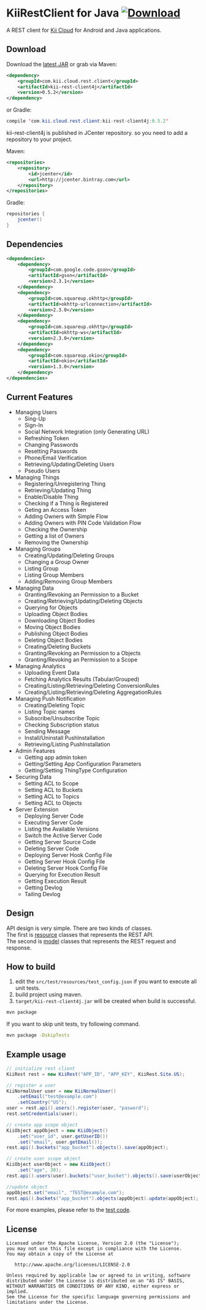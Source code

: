 # KiiRestClient for Java [ ![Download](https://api.bintray.com/packages/nfukuzaki/maven/kii-rest-client4j/images/download.svg) ](https://bintray.com/nfukuzaki/maven/kii-rest-client4j/_latestVersion)
A REST client for [Kii Cloud](http://kii.com) for Android and Java applications.

## Download

Download the [latest JAR](https://bintray.com/nfukuzaki/maven/kii-rest-client4j/_latestVersion) or grab via Maven:

```xml
<dependency>
	<groupId>com.kii.cloud.rest.client</groupId>
	<artifactId>kii-rest-client4j</artifactId>
	<version>0.5.2</version>
</dependency>
```
or Gradle:

```java
compile 'com.kii.cloud.rest.client:kii-rest-client4j:0.5.2'
```

kii-rest-client4j is published in JCenter repository. so you need to add a repository to your project.  

Maven:

```xml
<repositories>
	<repository>
		<id>jcenter</id>
		<url>http://jcenter.bintray.com</url>
	</repository>
</repositories>
```

Gradle:
```java
repositories {
	jcenter()
}
```


## Dependencies
```xml
<dependencies>
	<dependency>
		<groupId>com.google.code.gson</groupId>
		<artifactId>gson</artifactId>
		<version>2.3.1</version>
	</dependency>
	<dependency>
		<groupId>com.squareup.okhttp</groupId>
		<artifactId>okhttp-urlconnection</artifactId>
		<version>2.3.0</version>
	</dependency>
	<dependency>
		<groupId>com.squareup.okhttp</groupId>
		<artifactId>okhttp-ws</artifactId>
		<version>2.3.0</version>
	</dependency>
	<dependency>
		<groupId>com.squareup.okio</groupId>
		<artifactId>okio</artifactId>
		<version>1.3.0</version>
	</dependency>
</dependencies>
```

## Current Features
- Managing Users
  - Sing-Up
  - Sign-In
  - Social Network Integration (only Generating URL)
  - Refreshing Token
  - Changing Passwords
  - Resetting Passwords
  - Phone/Email Verification
  - Retrieving/Updating/Deleting Users
  - Pseudo Users
- Managing Things
  - Registering/Unregistering Thing
  - Retrieving/Updating Thing
  - Enable/Disable Thing
  - Checking if a Thing is Registered
  - Geting an Access Token
  - Adding Owners with Simple Flow
  - Adding Owners with PIN Code Validation Flow
  - Checking the Ownership
  - Getting a list of Owners
  - Removing the Ownership
- Managing Groups
  - Creating/Updating/Deleting Groups
  - Changing a Group Owner
  - Listing Group
  - Listing Group Members
  - Adding/Removing Group Members
- Managing Data
  - Granting/Revoking an Permission to a Bucket
  - Creating/Retrieving/Updating/Deleting Objects
  - Querying for Objects
  - Uploading Object Bodies
  - Downloading Object Bodies
  - Moving Object Bodies
  - Publishing Object Bodies
  - Deleting Object Bodies
  - Creating/Deleting Buckets
  - Granting/Revoking an Permission to a Objects
  - Granting/Revoking an Permission to a Scope
- Managing Analytics
  - Uploading Event Data
  - Fetching Analytics Results (Tabular/Grouped)
  - Creating/Listing/Retrieving/Deleting ConversionRules
  - Creating/Listing/Retrieving/Deleting AggregationRules
- Managing Push Notification
  - Creating/Deleting Topic
  - Listing Topic names
  - Subscribe/Unsubscribe Topic
  - Checking Subscription status
  - Sending Message
  - Install/Uninstall PushInstallation
  - Retrieving/Listing PushInstallation
- Admin Features
  - Getting app admin token
  - Getting/Setting App Configuration Parameters
  - Getting/Setting ThingType Configuration
- Securing Data
  - Setting ACL to Scope
  - Setting ACL to Buckets
  - Setting ACL to Topics
  - Setting ACL to Objects
- Server Extension
  - Deploying Server Code
  - Executing Server Code
  - Listing the Available Versions
  - Switch the Active Server Code
  - Getting Server Source Code
  - Deleting Server Code
  - Deploying Server Hook Config File
  - Getting Server Hook Config File
  - Deleting Server Hook Config File
  - Querying for Execution Result
  - Getting Execution Result
  - Getting Devlog
  - Tailing Devlog

## Design
API design is very simple. There are two kinds of classes.  
The first is [resource](https://github.com/nfukuzaki/kii-rest-client4j/tree/master/src/main/java/com/kii/cloud/resource) classes that represents the REST API.  
The second is [model](https://github.com/nfukuzaki/kii-rest-client4j/tree/master/src/main/java/com/kii/cloud/model) classes that represents the REST request and response.

## How to build
1. edit the `src/test/resources/test_config.json` if you want to execute all unit tests.
2. build project using maven.
3. `target/kii-rest-client4j.jar` will be created when build is successful.

```sh
mvn package
```

If you want to skip unit tests, try following command.

```sh
mvn package -DskipTests
```

## Example usage
```java
// initialize rest client
KiiRest rest = new KiiRest("APP_ID", "APP_KEY", KiiRest.Site.US);

// register a user
KiiNormalUser user = new KiiNormalUser()
	.setEmail("test@example.com")
	.setCountry("US");
user = rest.api().users().register(user, "pasword");
rest.setCredentials(user);

// create app scope object
KiiObject appObject = new KiiObject()
	.set("user_id", user.getUserID())
	.set("email", user.getEmail());
rest.api().buckets("app_bucket").objects().save(appObject);

// create user scope object
KiiObject userObject = new KiiObject()
	.set("age", 30);
rest.api().users(user).buckets("user_bucket").objects().save(userObject);

//update object
appObject.set("email", "TEST@example.com");
rest.api().buckets("app_bucket").objects(appObject).update(appObject);
```

For more examples, please refer to the [test code](https://github.com/nfukuzaki/kii-rest-client4j/tree/master/src/test/java/com/kii/cloud).


## License

    Licensed under the Apache License, Version 2.0 (the "License");
    you may not use this file except in compliance with the License.
    You may obtain a copy of the License at

       http://www.apache.org/licenses/LICENSE-2.0

    Unless required by applicable law or agreed to in writing, software
    distributed under the License is distributed on an "AS IS" BASIS,
    WITHOUT WARRANTIES OR CONDITIONS OF ANY KIND, either express or implied.
    See the License for the specific language governing permissions and
    limitations under the License.
